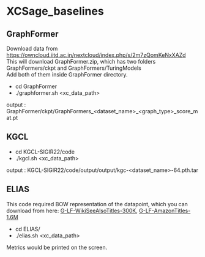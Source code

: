 # XCSage_baselines

## GraphFormer

Download data from https://owncloud.iitd.ac.in/nextcloud/index.php/s/2m7zQomKeNxXAZd <br>
This will download GraphFormer.zip, which has two folders GraphFormers/ckpt and GraphFormers/TuringModels <br>
Add both of them inside GraphFormer directory.

- cd GraphFormer
- ./graphformer.sh <xc_data_path>



output : GraphFormer/ckpt/GraphFormers_<dataset_name>_<graph_type>_score_mat.pt

## KGCL
- cd KGCL-SIGIR22/code
- ./kgcl.sh <xc_data_path>

output : KGCL-SIGIR22/code/output/output/kgc-<dataset_name>-64.pth.tar


## ELIAS
This code required BOW representation of the datapoint, which you can download from here: [G-LF-WikiSeeAlsoTitles-300K](https://owncloud.iitd.ac.in/nextcloud/index.php/s/YqgxmoQ8tt25445), [G-LF-AmazonTitles-1.6M](https://owncloud.iitd.ac.in/nextcloud/index.php/s/dXbPkT6xCcybANz)

- cd ELIAS/
- ./elias.sh <xc_data_path>

Metrics would be printed on the screen.

